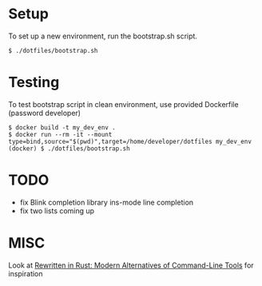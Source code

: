 # Setup
To set up a new environment, run the bootstrap.sh script.
```
$ ./dotfiles/bootstrap.sh
```

# Testing
To test bootstrap script in clean environment, use provided Dockerfile (password developer)
```
$ docker build -t my_dev_env .
$ docker run --rm -it --mount type=bind,source="$(pwd)",target=/home/developer/dotfiles my_dev_env
(docker) $ ./dotfiles/bootstrap.sh
```

# TODO
- fix Blink completion library ins-mode line completion
- fix two lists coming up


# MISC
Look at [Rewritten in Rust: Modern Alternatives of Command-Line Tools](https://zaiste.net/posts/shell-commands-rust/) for inspiration
